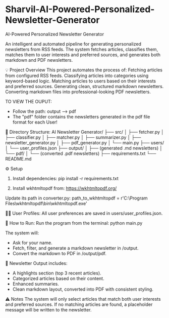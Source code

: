 # Sharvil-AI-Powered-Personalized-Newsletter-Generator
 AI-Powered Personalized Newsletter Generator

An intelligent and automated pipeline for generating personalized newsletters from RSS feeds. The system fetches articles, classifies them, matches them to user interests and preferred sources, and generates both markdown and PDF newsletters.

💡 Project Overview
This project automates the process of:
Fetching articles from configured RSS feeds.
Classifying articles into categories using keyword-based logic.
Matching articles to users based on their interests and preferred sources.
Generating clean, structured markdown newsletters.
Converting markdown files into professional-looking PDF newsletters.

TO VIEW THE OUPUT:
- Follow the path: output -->  pdf
- The "pdf" folder contains the newsletters generated in the pdf file format for each User!

📁 Directory Structure:
AI Newsletter Generator/
├── src/
│   ├── fetcher.py
│   ├── classifier.py
│   ├── matcher.py
│   ├── summarizer.py
│   ├── newsletter_generator.py
│   ├── pdf_generator.py
│   └── main.py
├── users/
│   └── user_profiles.json
├── output/
│   ├── (generated .md newsletters)
│   └── pdf/
│       └── (converted .pdf newsletters)
├── requirements.txt
└── README.md

⚙️ Setup
1) Install dependencies:
   pip install -r requirements.txt

2) Install wkhtmltopdf from:
   https://wkhtmltopdf.org/

Update its path in converter.py:
path_to_wkhtmltopdf = r'C:\Program Files\wkhtmltopdf\bin\wkhtmltopdf.exe'

🧑‍💼 User Profiles:
All user preferences are saved in users/user_profiles.json.

🚀 How to Run:
Run the program from the terminal:
python main.py

The system will:
- Ask for your name.
- Fetch, filter, and generate a markdown newsletter in /output.
- Convert the markdown to PDF in /output/pdf.

📰 Newsletter Output includes:
- A highlights section (top 3 recent articles).
- Categorized articles based on their content.
- Enhanced summaries.
- Clean markdown layout, converted into PDF with consistent styling.

⚠️ Notes
The system will only select articles that match both user interests and preferred sources.
If no matching articles are found, a placeholder message will be written to the newsletter.
